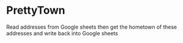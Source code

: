 # PrettyTown
Read addresses from Google sheets then get the hometown of these addresses and write back into Google sheets
